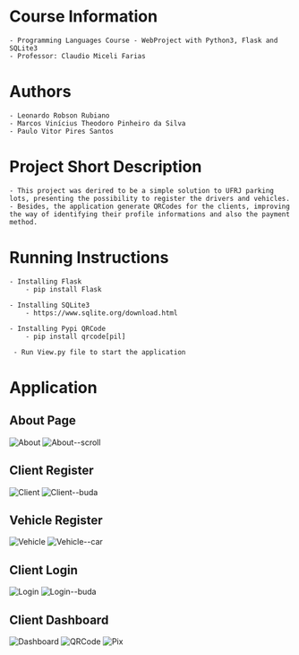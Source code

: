 # Course Information
	- Programming Languages Course - WebProject with Python3, Flask and SQLite3
	- Professor: Claudio Miceli Farias


# Authors
	- Leonardo Robson Rubiano
	- Marcos Vinícius Theodoro Pinheiro da Silva
	- Paulo Vitor Pires Santos


# Project Short Description
	- This project was derired to be a simple solution to UFRJ parking lots, presenting the possibility to register the drivers and vehicles.
	- Besides, the application generate QRCodes for the clients, improving the way of identifying their profile informations and also the payment method.


# Running Instructions

	- Installing Flask
		- pip install Flask

	- Installing SQLite3
		- https://www.sqlite.org/download.html

	- Installing Pypi QRCode
		- pip install qrcode[pil]

	 - Run View.py file to start the application

# Application
## About Page
![About](https://user-images.githubusercontent.com/75093125/198754887-dd3983ed-9354-40ac-9576-b360dfb5082e.png)
![About--scroll](https://user-images.githubusercontent.com/75093125/198755282-4d926312-0243-48d2-aa59-70b7fdf60e8f.png)

## Client Register
![Client](https://user-images.githubusercontent.com/75093125/198755309-6e8cfafb-74e4-404d-8cff-63375a428df2.png)
![Client--buda](https://user-images.githubusercontent.com/75093125/198755316-a4a0783a-f736-4207-ad0d-a02831bf0c67.png)

## Vehicle Register
![Vehicle](https://user-images.githubusercontent.com/75093125/198755329-7dfcd953-9a5b-446d-8eb3-c3adf679ba9c.png)
![Vehicle--car](https://user-images.githubusercontent.com/75093125/198755335-7bab1364-6d65-4942-8330-6a5e8f0138a1.png)

## Client Login
![Login](https://user-images.githubusercontent.com/75093125/198755352-de70621c-acad-485b-b469-9c7a082c8066.png)
![Login--buda](https://user-images.githubusercontent.com/75093125/198755362-fa82d1e4-32a7-49b6-aa0a-bd29d67750c9.png)

## Client Dashboard
![Dashboard](https://user-images.githubusercontent.com/75093125/198755806-89d71f48-dbb3-4f8b-997b-88b73d5c11a2.png)
![QRCode](https://user-images.githubusercontent.com/75093125/198755377-8084ce0e-591c-4084-bf58-094bf3b63ca7.png)
![Pix](https://user-images.githubusercontent.com/75093125/198755384-e80f65f5-dd3f-4759-ac9f-bc0da543ef3c.png)
